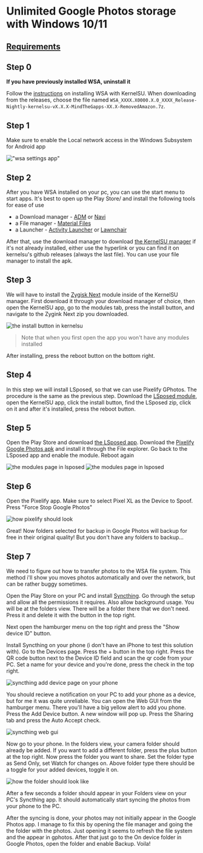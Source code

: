 # Unlimited Google Photos storage with Windows 10/11

## [Requirements](https://github.com/MustardChef/WSABuilds?tab=readme-ov-file#requirements)

## Step 0
**If you have previously installed WSA, uninstall it**

Follow the [instructions](https://github.com/MustardChef/WSABuilds?tab=readme-ov-file#--installation) on installing WSA with KernelSU. When downloading from the releases, choose the file named `WSA_XXXX.X0000.X.0_XXXX_Release-Nightly-kernelsu-vX.X.X-MindTheGapps-XX.X-RemovedAmazon.7z`.

## Step 1
Make sure to enable the Local network access in the Windows Subsystem for Android app

!["wsa settings app"](enable-lan.jpg "wsa settings app")

## Step 2
After you have WSA installed on your pc, you can use the start menu to start apps. It's best to open up the Play Store/ and install the following tools for ease of use
- a Download manager - [ADM](https://play.google.com/store/apps/details?id=com.dv.adm&hl=en&gl=US) or [Navi](https://github.com/TachibanaGeneralLaboratories/download-navi)
- a File manager - [Material Files](https://github.com/zhanghai/MaterialFiles)
- a Launcher - [Activity Launcher](https://play.google.com/store/apps/details?id=de.szalkowski.activitylauncher&hl=en&gl=US) or [Lawnchair](https://github.com/LawnchairLauncher/lawnchair)

After that, use the download manager to download [the KernelSU manager](https://github.com/tiann/KernelSU/releases/download/v0.7.6/KernelSU_v0.7.6_11458-release.apk) if it's not already installed, either use the hyperlink or you can find it on kernelsu's github releases (always the last file). You can use your file manager to install the apk.

## Step 3
We will have to install the [Zygisk Next](https://github.com/Dr-TSNG/ZygiskNext/releases/download/v4-0.9.1.1/Zygisk-Next-v4-0.9.1.1-189-release.zip) module inside of the KernelSU manager. First download it through your download manager of choice, then open the KernelSU app, go to the modules tab, press the install button, and navigate to the Zygink Next zip you downloaded.

![the install button in kernelsu](kernelsu_modules.jpg "the install button in kernelsu")
>Note that when you first open the app you won't have any modules installed

After installing, press the reboot button on the bottom right.

## Step 4
In this step we will install LSposed, so that we can use Pixelify GPhotos. The procedure is the same as the previous step. Download the [LSposed module](https://github.com/LSPosed/LSPosed/releases/download/v1.9.2/LSPosed-v1.9.2-7024-zygisk-release.zip), open the KernelSU app, click the install button, find the LSposed zip, click on it and after it's installed, press the reboot button.

## Step 5
Open the Play Store and download [the LSposed app](https://play.google.com/store/apps/details?id=org.lsposed.manager&hl=en&gl=US). Download the [Pixelify Google Photos apk](https://github.com/BaltiApps/Pixelify-Google-Photos/releases/download/v4.1/pixelify_gphotos_v4.1.apk) and install it through the File explorer. Go back to the LSposed app and enable the module. Reboot again

![the modules page in lsposed](lsposed-modules.jpg "the modules page in lsposed")
![the modules page in lsposed](lsposed-pixelify.jpg "the modules page in lsposed")

## Step 6
Open the Pixelify app. Make sure to select Pixel XL as the Device to Spoof. Press "Force Stop Google Photos"

![how pixelify should look](pixelify.jpg "how pixelify should look")

Great! Now folders selected for backup in Google Photos will backup for free in their original quality! But you don't have any folders to backup...

## Step 7
We need to figure out how to transfer photos to the WSA file system. This method i'll show you moves photos automatically and over the network, but can be rather buggy sometimes.

Open the Play Store on your PC and install [Syncthing](https://play.google.com/store/apps/details?id=com.nutomic.syncthingandroid&hl=en&gl=US). Go through the setup and allow all the permissions it requires. Also allow background usage. You will be at the folders view. There will be a folder there that we don't need. Press it and delete it with the button in the top right.

Next open the hamburger menu on the top right and press the "Show device ID" button.

Install Syncthing on your phone (i don't have an iPhone to test this solution with). Go to the Devices page. Press the + button in the top right. Press the QR code button next to the Device ID field and scan the qr code from your PC. Set a name for your device and you're done, press the check in the top right. 

![syncthing add device page on your phone](syncthing.jpg "syncthing add device page on your phone")

You should recieve a notification on your PC to add your phone as a device, but for me it was quite unreliable. You can open the Web GUI from the hamburger menu. There you'll have a big yellow alert to add you phone. Press the Add Device button. A new window will pop up. Press the Sharing tab and press the Auto Accept check.

![syncthing web gui](syncthing-gui.jpg "syncthing web gui")

Now go to your phone. In the folders view, your camera folder should already be added. If you want to add a different folder, press the plus button at the top right. Now press the folder you want to share. Set the folder type as Send Only, set Watch for changes on. Above folder type there should be a toggle for your added devices, toggle it on.

![how the folder should look like](syncthing-folder.jpg "how the folder should look like")

After a few seconds a folder should appear in your Folders view on your PC's Syncthing app. It should automatically start syncing the photos from your phone to the PC.

After the syncing is done, your photos may not initially appear in the Google Photos app. I manage to fix this by opening the file manager and going the the folder with the photos. Just opening it seems to refresh the file system and the appear in gphotos. After that just go to the On device folder in Google Photos, open the folder and enable Backup. Voila!



 